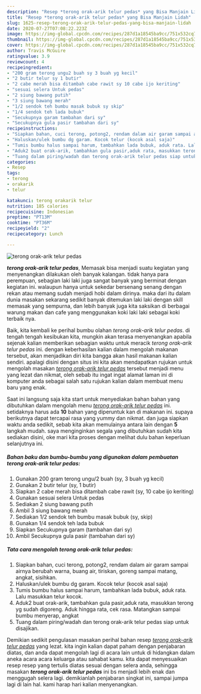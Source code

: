 ```yaml
---
description: "Resep *terong orak-arik telur pedas* yang Bisa Manjain Lidah"
title: "Resep *terong orak-arik telur pedas* yang Bisa Manjain Lidah"
slug: 1625-resep-terong-orak-arik-telur-pedas-yang-bisa-manjain-lidah
date: 2020-07-27T07:08:22.223Z
image: https://img-global.cpcdn.com/recipes/287d1a18545ba9cc/751x532cq70/terong-orak-arik-telur-pedas-foto-resep-utama.jpg
thumbnail: https://img-global.cpcdn.com/recipes/287d1a18545ba9cc/751x532cq70/terong-orak-arik-telur-pedas-foto-resep-utama.jpg
cover: https://img-global.cpcdn.com/recipes/287d1a18545ba9cc/751x532cq70/terong-orak-arik-telur-pedas-foto-resep-utama.jpg
author: Travis McGuire
ratingvalue: 3.9
reviewcount: 4
recipeingredient:
- "200 gram terong ungu2 buah sy 3 buah yg kecil"
- "2 butir telur sy 1 butir"
- "2 cabe merah bisa ditambah cabe rawit sy 10 cabe ijo keriting"
- "sesuai selera Untuk pedas"
- "2 siung bawang putih"
- "3 siung bawang merah"
- "1/2 sendok teh bumbu masak bubuk sy skip"
- "1/4 sendok teh lada bubuk"
- "Secukupnya garam tambahan dari sy"
- "Secukupnya gula pasir tambahan dari sy"
recipeinstructions:
- "Siapkan bahan, cuci terong, potong2, rendam dalam air garam sampai airnya berubah warna, buang air, tiriskan, goreng sampai matang, angkat, sisihkan."
- "Haluskan/ulek bumbu dg garam. Kocok telur (kocok asal saja)"
- "Tumis bumbu halus sampai harum, tambahkan lada bubuk, aduk rata. Lalu masukkan telur kocok."
- "Aduk2 buat orak-arik, tambahkan gula pasir,aduk rata, masukkan terong yg sudah digoreng. Aduk hingga rata, cek rasa. Matangkan sampai bumbu menyerap, angkat"
- "Tuang dalam piring/wadah dan terong orak-arik telur pedas siap untuk disajikan."
categories:
- Resep
tags:
- terong
- orakarik
- telur

katakunci: terong orakarik telur 
nutrition: 185 calories
recipecuisine: Indonesian
preptime: "PT13M"
cooktime: "PT36M"
recipeyield: "2"
recipecategory: Lunch

---
```



![*terong orak-arik telur pedas*](https://img-global.cpcdn.com/recipes/287d1a18545ba9cc/751x532cq70/terong-orak-arik-telur-pedas-foto-resep-utama.jpg)

<b><i>*terong orak-arik telur pedas*</i></b>, Memasak bisa menjadi suatu kegiatan yang menyenangkan dilakukan oleh banyak kalangan. tidak hanya para perempuan, sebagian laki laki juga sangat banyak yang berminat dengan kegiatan ini. walaupun hanya untuk sekedar bersenang senang dengan rekan atau memang sudah menjadi hobi dalam dirinya. maka dari itu dalam dunia masakan sekarang sedikit banyak ditemukan laki laki dengan skill memasak yang sempurna, dan lebih banyak juga kita saksikan di berbagai warung makan dan cafe yang menggunakan koki laki laki sebagai koki terbaik nya.



Baik, kita kembali ke perihal bumbu olahan <i>*terong orak-arik telur pedas*</i>. di tengah tengah kesibukan kita, mungkin akan terasa menyenangkan apabila sejenak kalian memberikan sebagian waktu untuk meracik *terong orak-arik telur pedas* ini. dengan keberhasilan kalian dalam mengolah makanan tersebut, akan menjadikan diri kita bangga akan hasil makanan kalian sendiri. apalagi disini dengan situs ini kita akan mendapatkan rujukan untuk mengolah masakan <u>*terong orak-arik telur pedas*</u> tersebut menjadi menu yang lezat dan nikmat, oleh sebab itu ingat ingat alamat laman ini di komputer anda sebagai salah satu rujukan kalian dalam membuat menu baru yang enak.


Saat ini langsung saja kita start untuk menyediakan bahan bahan yang dibutuhkan dalam mengolah menu <u><i>*terong orak-arik telur pedas*</i></u> ini. setidaknya harus ada <b>10</b> bahan yang diperuntuk kan di makanan ini. supaya berikutnya dapat tercapai rasa yang yummy dan nikmat. dan juga siapkan waktu anda sedikit, sebab kita akan memulainya antara lain dengan <b>5</b> langkah mudah. saya menginginkan segala yang dibutuhkan sudah kita sediakan disini, oke mari kita proses dengan melihat dulu bahan keperluan selanjutnya ini.

<!--inarticleads1-->

##### Bahan baku dan bumbu-bumbu yang digunakan dalam pembuatan *terong orak-arik telur pedas*:

1. Gunakan 200 gram terong ungu/2 buah (sy, 3 buah yg kecil)
1. Gunakan 2 butir telur (sy, 1 butir)
1. Siapkan 2 cabe merah bisa ditambah cabe rawit (sy, 10 cabe ijo keriting)
1. Gunakan sesuai selera Untuk pedas
1. Sediakan 2 siung bawang putih
1. Ambil 3 siung bawang merah
1. Sediakan 1/2 sendok teh bumbu masak bubuk (sy, skip)
1. Gunakan 1/4 sendok teh lada bubuk
1. Siapkan Secukupnya garam (tambahan dari sy)
1. Ambil Secukupnya gula pasir (tambahan dari sy)




<!--inarticleads2-->

##### Tata cara mengolah *terong orak-arik telur pedas*:

1. Siapkan bahan, cuci terong, potong2, rendam dalam air garam sampai airnya berubah warna, buang air, tiriskan, goreng sampai matang, angkat, sisihkan.
1. Haluskan/ulek bumbu dg garam. Kocok telur (kocok asal saja)
1. Tumis bumbu halus sampai harum, tambahkan lada bubuk, aduk rata. Lalu masukkan telur kocok.
1. Aduk2 buat orak-arik, tambahkan gula pasir,aduk rata, masukkan terong yg sudah digoreng. Aduk hingga rata, cek rasa. Matangkan sampai bumbu menyerap, angkat
1. Tuang dalam piring/wadah dan terong orak-arik telur pedas siap untuk disajikan.




Demikian sedikit pengulasan masakan perihal bahan resep <u>*terong orak-arik telur pedas*</u> yang lezat. kita ingin kalian dapat paham dengan penjabaran diatas, dan anda dapat mengolah lagi di acara lain untuk di hidangkan dalam aneka acara acara keluarga atau sahabat kamu. kita dapat menyesuaikan resep resep yang tertulis diatas sesuai dengan selera anda, sehingga masakan <b>*terong orak-arik telur pedas*</b> ini bs menjadi lebih enak dan menggugah selera lagi. demikianlah penjabaran singkat ini, sampai jumpa lagi di lain hal. kami harap hari kalian menyenangkan.
